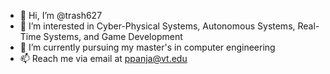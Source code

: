 - 👋 Hi, I’m @trash627
- 👀 I’m interested in Cyber-Physical Systems, Autonomous Systems, Real-Time Systems, and Game Development
- 🌱 I’m currently pursuing my master's in computer engineering
- 📫 Reach me via email at ppanja@vt.edu

<!---
PromitPanja627/PromitPanja627 is a ✨ special ✨ repository because its `README.md` (this file) appears on your GitHub profile.
You can click the Preview link to take a look at your changes.
--->
